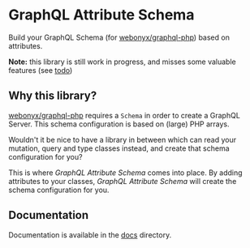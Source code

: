 # GraphQL Attribute Schema
Build your GraphQL Schema (for [webonyx/graphql-php](https://github.com/webonyx/graphql-php)) based on attributes.

**Note:** this library is still work in progress, and misses some valuable features (see [todo](docs/todo.md))

## Why this library?
[webonyx/graphql-php](https://github.com/webonyx/graphql-php) requires a `Schema` in order to create a GraphQL Server.
This schema configuration is based on (large) PHP arrays.

Wouldn't it be nice to have a library in between which can read your mutation, query and type classes instead, and create
that schema configuration for you? 

This is where *GraphQL Attribute Schema* comes into place. By adding attributes to your classes,
*GraphQL Attribute Schema* will create the schema configuration for you.

## Documentation
Documentation is available in the [docs](docs/index.md) directory.
